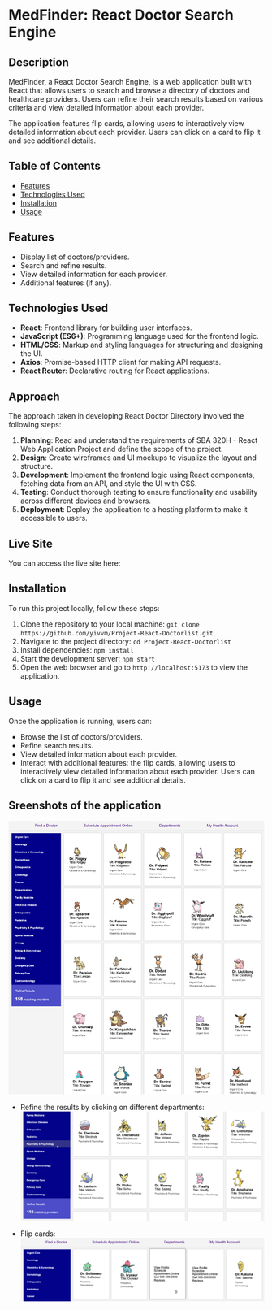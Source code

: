 # MedFinder: React Doctor Search Engine

## Description

MedFinder, a React Doctor Search Engine, is a web application built with React that allows users to search and browse a directory of doctors and healthcare providers. Users can refine their search results based on various criteria and view detailed information about each provider.

The application features flip cards, allowing users to interactively view detailed information about each provider. Users can click on a card to flip it and see additional details.

## Table of Contents

- [Features](#features)
- [Technologies Used](#technologies-used)
- [Installation](#installation)
- [Usage](#usage)

## Features

- Display list of doctors/providers.
- Search and refine results.
- View detailed information for each provider.
- Additional features (if any).

## Technologies Used

- **React**: Frontend library for building user interfaces.
- **JavaScript (ES6+)**: Programming language used for the frontend logic.
- **HTML/CSS**: Markup and styling languages for structuring and designing the UI.
- **Axios**: Promise-based HTTP client for making API requests.
- **React Router**: Declarative routing for React applications.

## Approach

The approach taken in developing React Doctor Directory involved the following steps:

1. **Planning**: Read and understand the requirements of SBA 320H - React Web Application Project and define the scope of the project.
2. **Design**: Create wireframes and UI mockups to visualize the layout and structure.
3. **Development**: Implement the frontend logic using React components, fetching data from an API, and style the UI with CSS.
4. **Testing**: Conduct thorough testing to ensure functionality and usability across different devices and browsers.
5. **Deployment**: Deploy the application to a hosting platform to make it accessible to users.

## Live Site

You can access the live site here:

## Installation

To run this project locally, follow these steps:

1. Clone the repository to your local machine: `git clone https://github.com/yivvm/Project-React-Doctorlist.git`
2. Navigate to the project directory: `cd Project-React-Doctorlist`
3. Install dependencies: `npm install`
4. Start the development server: `npm start`
5. Open the web browser and go to `http://localhost:5173` to view the application.

## Usage

Once the application is running, users can:

- Browse the list of doctors/providers.
- Refine search results.
- View detailed information about each provider.
- Interact with additional features: the flip cards, allowing users to interactively view detailed information about each provider. Users can click on a card to flip it and see additional details.

## Sreenshots of the application

![view](./screenshots/view.png)

- Refine the results by clicking on different departments:
  ![departments](./screenshots/departments.png)

- Flip cards:
  ![flipcards](./screenshots/flipcards.png)
